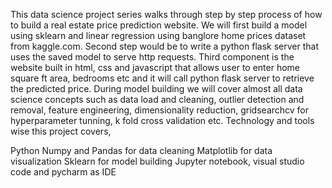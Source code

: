 This data science project series walks through step by step process of how to build a real estate price prediction website. We will first build a model using sklearn and linear
regression using banglore home prices dataset from kaggle.com. Second step would be to write a python flask server that uses the saved model to serve http requests. 
Third component is the website built in html, css and javascript that allows user to enter home square ft area, bedrooms etc and it will call python flask server to retrieve 
the predicted price. During model building we will cover almost all data science concepts such as data load and cleaning, outlier detection and removal, feature engineering,
dimensionality reduction, gridsearchcv for hyperparameter tunning, k fold cross validation etc. Technology and tools wise this project covers,

Python
Numpy and Pandas for data cleaning
Matplotlib for data visualization
Sklearn for model building
Jupyter notebook, visual studio code and pycharm as IDE
